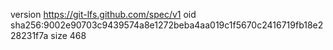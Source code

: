 version https://git-lfs.github.com/spec/v1
oid sha256:9002e90703c9439574a8e1272beba4aa019c1f5670c2416719fb18e228231f7a
size 468
